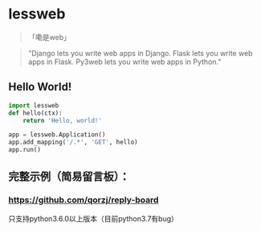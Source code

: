 # lessweb
>「嘞是web」

> "Django lets you write web apps in Django. Flask lets you write web apps in Flask. Py3web lets you write web apps in Python."

## Hello World!
```python
import lessweb
def hello(ctx):
    return 'Hello, world!'

app = lessweb.Application()
app.add_mapping('/.*', 'GET', hello)
app.run()
```

## 完整示例（简易留言板）：
### https://github.com/qorzj/reply-board

只支持python3.6.0以上版本（目前python3.7有bug）